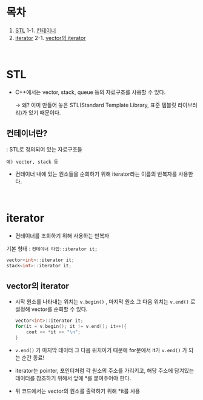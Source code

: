 # 목차
1. [STL](#STL)
    1-1. [컨테이너](#컨테이너란)
2. [iterator](#iterator)
    2-1. [vector의 iterator](#vector의-iterator)

<br>

# STL

- C++에서는 vector, stack, queue 등의 자료구조를 사용할 수 있다.
    
    → 왜? 이미 만들어 놓은 STL(Standard Template Library, 표준 템블릿 라이브러리)가 있기 때문이다.
    
## **컨테이너**란?
: STL로 정의되어 있는 자료구조들
    
    예) vector, stack 등
    
- 컨테이너 내에 있는 원소들을 순회하기 위해 iterator라는 이름의 반복자를 사용한다.

<br>

# iterator

- 컨테이너를 조회하기 위해 사용하는 반복자

기본 형태 : `컨테이너 타입::iterator it;` 

```cpp
vector<int>::iterator it;
stack<int>::iterator it;
```

## vector의 iterator

- 시작 원소를 나타내는 위치는 `v.begin()` , 마지막 원소 그 다음 위치는 `v.end()` 로 설정해 vector를 순회할 수 있다.

    ```cpp
    vector<int>::iterator it;
    for(it = v.begin(); it != v.end(); it++){
        cout << *it << "\n";
    }
    ```

- `v.end()` 가 마지막 데이터 그 다음 위치이기 때문에 for문에서 it가 `v.end()` 가 되는 순간 종료!
- iterator는 pointer, 포인터처럼 각 원소의 주소를 가리키고, 해당 주소에 담겨있는 데이터를 참조하기 위해서 앞에 *를 붙여주어야 한다.
- 위 코드에서는  vector의 원소를 출력하기 위해 *it를 사용
